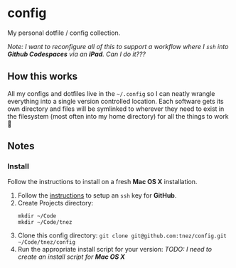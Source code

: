 # config

My personal dotfile / config collection.

_Note: I want to reconfigure all of this to support a workflow where I `ssh` into **Github Codespaces** via an **iPad**. Can I do it???_

## How this works

All my configs and dotfiles live in the `~/.config` so I can neatly wrangle everything into a single version controlled location. Each software gets its own directory and files will be symlinked to wherever they need to exist in the filesystem (most often into my home directory) for all the things to work :pray:

## Notes

### Install

Follow the instructions to install on a fresh **Mac OS X** installation.

1. Follow the [instructions](https://help.github.com/en/github/authenticating-to-github/generating-a-new-ssh-key-and-adding-it-to-the-ssh-agent) to setup an `ssh` key for **GitHub**.
1. Create Projects directory:
   ```
   mkdir ~/Code
   mkdir ~/Code/tnez
   ```
1. Clone this config directory:
   `git clone git@github.com:tnez/config.git ~/Code/tnez/config`
1. Run the appropriate install script for your version: _TODO: I need to create an install script for **Mac OS X**_
